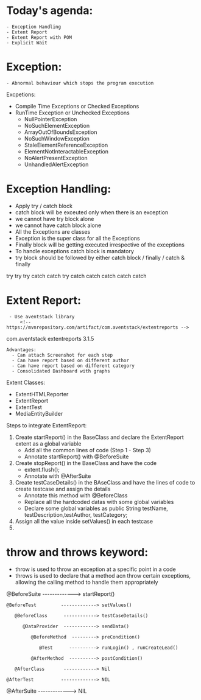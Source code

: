 # Today's agenda:
    - Exception Handling
    - Extent Report
    - Extent Report with POM
    - Explicit Wait

# Exception:
    - Abnormal behaviour which stops the program execution

Excpetions:
   - Compile Time Exceptions or Checked Exceptions
   - RunTime Exception or Unchecked Exceptions
      - NullPointerException
      - NoSuchElementException
      - ArrayOutOfBoundsException
      - NoSuchWindowException
      - StaleElementReferenceException
      - ElementNotInteractableException
      - NoAlertPresentException
      - UnhandledAlertException


# Exception Handling:
   - Apply try / catch block
   - catch block will be exceuted only when there is an exception
   - we cannot have try block alone
   - we cannot have catch block alone
   - All the Exceptions are classes
   - Exception is the super class for all the Exceptions
   - Finally block will be getting executed irrespective of the exceptions
   - To handle exceptions catch block is mandatory
   - try block should be followed by either catch block / finally / catch & finally

   try       try        try
   catch     catch          try
             catch          catch
             catch     catch
                       catch

# Extent Report:

     - Use aventstack library
         <!-- https://mvnrepository.com/artifact/com.aventstack/extentreports -->
<dependency>
    <groupId>com.aventstack</groupId>
    <artifactId>extentreports</artifactId>
    <version>3.1.5</version>
</dependency>

    Advantages:
      - Can attach Screenshot for each step
      - Can have report based on different author 
      - Can have report based on different category
      - Consolidated Dashboard with graphs

Extent Classes:
  - ExtentHTMLReporter
  - ExtentReport
  - ExtentTest
  - MediaEntityBuilder


Steps to integrate ExtentReport:
   1. Create startReport() in the BaseClass and declare the ExtentReport extent as a global variable
        - Add all the common lines of code (Step 1 - Step 3)
        - Annotate startReport() with @BeforeSuite
   2. Create stopReport() in the BaseClass and have the code 
         - extent.flush();    
         - Annotate with @AfterSuite
   3. Create testCaseDetails() in the BAseClass and have the lines of code to create testcase and assign the details
         - Annotate this method with @BeforeClass
         - Replace all the hardcoded datas with some global variables
         - Declare some global variables as 
            public String testName, testDescription,testAuthor, testCategory;
   4. Assign all the value inside setValues() in each testcase
   5.                


# throw and throws keyword:
   - throw is used to throw an exception at a specific point in a code
   - throws is used to declare that a method acn throw certain exceptions, allowing the calling 
     method to handle them appropriately

@BeforeSuite            -------------> startReport()  

    @BeforeTest         -------------> setValues()

       @BeforeClass      ------------> testCaseDetails()  

          @DataProvider  ------------> sendData()   

             @BeforeMethod  ---------> preCondition() 

                @Test      ----------> runLogin() , runCreateLead()

             @AfterMethod  ----------> postCondition()

       @AfterClass       ------------> Nil

    @AfterTest          -------------> NIL

@AfterSuite             -------------> NIL                    
      

                              
       